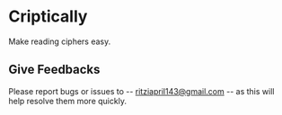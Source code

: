 # Criptically

Make reading ciphers easy.

## Give Feedbacks

Please report bugs or issues to -- <ritziapril143@gmail.com> -- as this will help resolve them more quickly.
